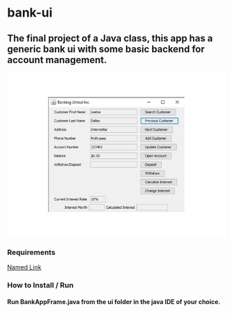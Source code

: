 # bank-ui
## The final project of a Java class, this app has a generic bank ui with some basic backend for account management.
![picture alt](Current_UI.jpg "Title is optional")
### Requirements
[Named Link](BankingFinalAssignment.pdf "BankingFinalAssignment.pdf")
### How to Install / Run
#### Run BankAppFrame.java from the ui folder in the java IDE of your choice.